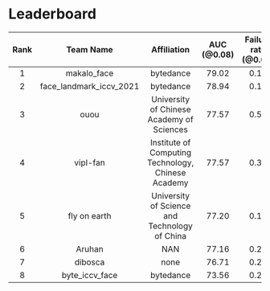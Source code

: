 # Leaderboard
| Rank | Team Name | Affiliation | AUC (@0.08) | Failure rate (@0.08) | NME |
|:----:| :----:| :----:| :----: | :----:| :----:|
|1| makalo_face | bytedance | 79.02 | 0.15 | 1.68 |
|2| face_landmark_iccv_2021 | bytedance | 78.94 | 0.10 | 1.69 |
|3| ouou | University of Chinese Academy of Sciences | 77.57 | 0.50 | 1.83 |
|4| vipl-fan | Institute of Computing Technology, Chinese Academy | 77.57 | 0.35 | 1.82 |
|5| fly on earth | University of Science and Technology of China | 77.20 | 0.15 | 1.84 |
|6| Aruhan | NAN | 77.16 | 0.25 | 1.84 |
|7| dibosca | none | 76.71 | 0.25 | 1.88 |
|8| byte_iccv_face | bytedance | 73.56 | 0.25 | 2.12 |